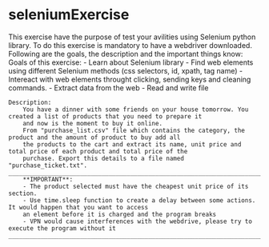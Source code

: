 # seleniumExercise
This exercise have the purpose of test your avilities using Selenium python library.
To do this exercise is mandatory to have a webdriver downloaded.
Following are the goals, the description and the important things know:
    Goals of this exercise:
        - Learn about Selenium library
        - Find web elements using different Selenium methods (css selectors, id, xpath, tag name)
        - Intereact with web elements throught clicking, sending keys and cleaning commands.
        - Extract data from the web
        - Read and write file

    Description:
        You have a dinner with some friends on your house tomorrow. You created a list of products that you need to prepare it
        and now is the moment to buy it online.
        From "purchase_list.csv" file which contains the category, the product and the amount of product to buy add all
        the products to the cart and extract its name, unit price and total price of each product and total price of the
        purchase. Export this details to a file named "purchase_ticket.txt".
    ________________________________________________________________________________________________________________________
        **IMPORTANT**: 
        - The product selected must have the cheapest unit price of its section.
        - Use time.sleep function to create a delay between some actions. It would happen that you want to access
        an element before it is charged and the program breaks
        - VPN would cause interferences with the webdrive, please try to execute the program without it
    ________________________________________________________________________________________________________________________
